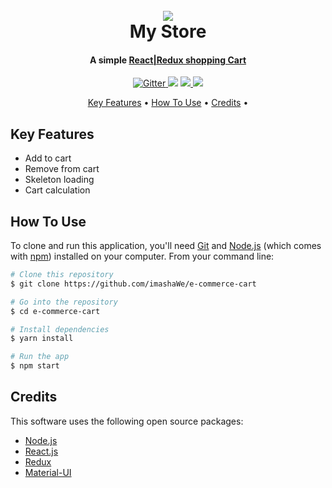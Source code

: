 <h1 align="center">
  <br>
  <a href="http://www.amitmerchant.com/electron-markdownify"><img src="https://res.cloudinary.com/dxrhrbot0/image/upload/v1666076826/portfolio/e-commerce-cart/ezgif.com-gif-maker_1_hc5idx.gif"></a>
  <br>
  My Store
  <br>
</h1>

<h4 align="center">A simple <a href="http://electron.atom.io" target="_blank">React|Redux shopping Cart</a></h4>

<p align="center">
  <a href="https://badge.fury.io/js/electron-markdownify">
    <img src="https://badge.fury.io/js/electron-markdownify.svg"
         alt="Gitter">
  </a>
  <a href="https://gitter.im/amitmerchant1990/electron-markdownify"><img src="https://badges.gitter.im/amitmerchant1990/electron-markdownify.svg"></a>
  <a href="https://saythanks.io/to/bullredeyes@gmail.com">
      <img src="https://img.shields.io/badge/SayThanks.io-%E2%98%BC-1EAEDB.svg">
  </a>
  <a href="https://www.paypal.me/AmitMerchant">
    <img src="https://img.shields.io/badge/$-donate-ff69b4.svg?maxAge=2592000&amp;style=flat">
  </a>
</p>

<p align="center">
  <a href="#key-features">Key Features</a> •
  <a href="#how-to-use">How To Use</a> •
  <a href="#credits">Credits</a> •
</p>

## Key Features
* Add to cart
* Remove from cart
* Skeleton loading 
* Cart calculation 

## How To Use

To clone and run this application, you'll need [Git](https://git-scm.com) and [Node.js](https://nodejs.org/en/download/) (which comes with [npm](http://npmjs.com)) installed on your computer. From your command line:

```bash
# Clone this repository
$ git clone https://github.com/imashaWe/e-commerce-cart

# Go into the repository
$ cd e-commerce-cart

# Install dependencies
$ yarn install

# Run the app
$ npm start
```

## Credits

This software uses the following open source packages:

- [Node.js](https://nodejs.org/)
- [React.js](https://reactjs.org/docs/getting-started.html)
- [Redux](https://redux.js.org/)
- [Material-UI](https://mui.com/)
